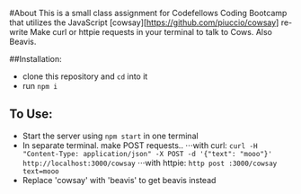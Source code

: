 #About
This is a small class assignment for Codefellows Coding Bootcamp that utilizes the JavaScript [cowsay][https://github.com/piuccio/cowsay] re-write
Make curl or httpie requests in your terminal to talk to Cows. Also Beavis.

##Installation:

* clone this repository and ``cd`` into it
* run ``npm i``

## To Use:

* Start the server using ``npm start`` in one terminal
* In separate terminal. make POST requests..
  ⋅⋅⋅with curl: ``curl -H "Content-Type: application/json" -X POST -d '{"text": "mooo"}' http://localhost:3000/cowsay``
  ⋅⋅⋅with httpie: ``http post :3000/cowsay text=mooo``
* Replace 'cowsay' with 'beavis' to get beavis instead
